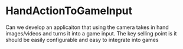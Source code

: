 # HandActionToGameInput
Can we develop an applicaiton that using the camera takes in hand images/videos and turns it into a game input. The key selling point is it should be easily configurable and easy to integrate into games
